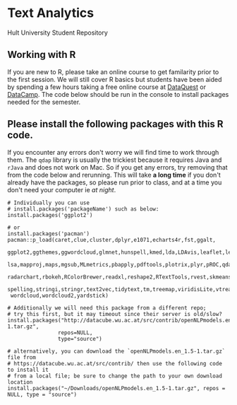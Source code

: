 # Text Analytics
Hult University Student Repository 


## Working with R
If you are new to R, please take an online course to get familarity prior to the first session.  We will still cover R basics but students have been aided by spending a few hours taking a free online course at [DataQuest](https://www.dataquest.io/path/data-analyst-r/?utm_source=google&utm_medium=cpc&matchtype=&device=c&utm_campaign=career_path&campaignid=12521899431&adgroupid=127692319824&adid=548885764062&utm_content=&gclid=CjwKCAiA6seQBhAfEiwAvPqu14WuiGiQ0aV6mI614prZ4l34Zg6IQfWMdU_1jwUdlxbGfmX0uueM-xoCcK8QAvD_BwE) or [DataCamp](https://www.datacamp.com/learn/r-programming?utm_source=adwords_ppc&utm_medium=cpc&utm_campaignid=16162442326&utm_adgroupid=137028233470&utm_device=c&utm_keyword=r%20course&utm_matchtype=b&utm_network=g&utm_adpostion=&utm_creative=581343733612&utm_targetid=kwd-522531708&utm_loc_interest_ms=9031940&utm_loc_physical_ms=9001821&gclid=CjwKCAiA6seQBhAfEiwAvPqu1w_ojBQKxqtgbTLlc2zVlvX9MtQUV5wB2IMqwTdA_QMY-hVcUOSEXRoCcTIQAvD_BwE).  The code below should be run in the console to install packages needed for the semester.

## Please install the following packages with this R code.
If you encounter any errors don't worry we will find time to work through them.  The `qdap` library is usually the trickiest because it requires Java and `rJava` and does not work on Mac.  So if you get any errors, try removing that from the code below and rerunning.  This will take **a long time** if you don't already have the packages, so please run prior to class, and at a time you don't need your computer ie *at night*.
```
# Individually you can use 
# install.packages('packageName') such as below:
install.packages('ggplot2')

# or 
install.packages('pacman')
pacman::p_load(caret,clue,cluster,dplyr,e1071,echarts4r,fst,ggalt,
 ggplot2,ggthemes,ggwordcloud,glmnet,hunspell,kmed,lda,LDAvis,leaflet,lexicon,
 lsa,mapproj,maps,mgsub,MLmetrics,pbapply,pdftools,plotrix,plyr,pROC,qdap,
 radarchart,rbokeh,RColorBrewer,readxl,reshape2,RTextTools,rvest,skmeans,
 spelling,stringi,stringr,text2vec,tidytext,tm,treemap,viridisLite,vtreat,
 wordcloud,wordcloud2,yardstick)

# Additionally we will need this package from a different repo;
# try this first, but it may timeout since their server is old/slow?
install.packages("http://datacube.wu.ac.at/src/contrib/openNLPmodels.en_1.5-1.tar.gz",
                repos=NULL,
                type="source")

# alternatively, you can download the `openNLPmodels.en_1.5-1.tar.gz` file from 
# https://datacube.wu.ac.at/src/contrib/ then use the following code to install it 
# from a local file; be sure to change the path to your own download location
install.packages("~/Downloads/openNLPmodels.en_1.5-1.tar.gz", repos = NULL, type = "source")

```

